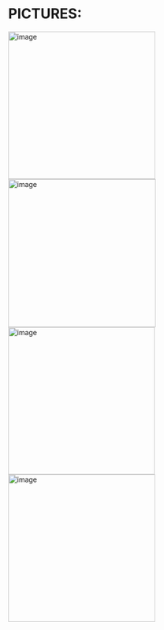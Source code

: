 
# PICTURES:


<img width="298" alt="image" src="https://user-images.githubusercontent.com/74566464/174449553-dce12d5c-dbc8-42f3-8878-887d0ca11dc8.png">
<img width="299" alt="image" src="https://user-images.githubusercontent.com/74566464/174449564-81091282-f5ee-4d1d-8486-eab7caeeec78.png">
<img width="297" alt="image" src="https://user-images.githubusercontent.com/74566464/174449572-cccfde75-761e-4c8e-b923-91958fa163b7.png">
<img width="298" alt="image" src="https://user-images.githubusercontent.com/74566464/174449578-4e6178b7-cb4e-49dc-8f2b-3b5d539d5649.png">
